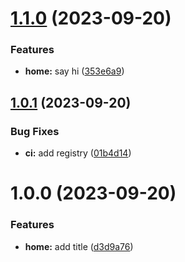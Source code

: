 # [1.1.0](https://github.com/aebone/semantic-commits-app/compare/v1.0.1...v1.1.0) (2023-09-20)


### Features

* **home:** say hi ([353e6a9](https://github.com/aebone/semantic-commits-app/commit/353e6a96a371bb97e0d9d72c2e2ed0d03e0becaa))

## [1.0.1](https://github.com/aebone/semantic-commits-app/compare/v1.0.0...v1.0.1) (2023-09-20)


### Bug Fixes

* **ci:** add registry ([01b4d14](https://github.com/aebone/semantic-commits-app/commit/01b4d143ba2654b8f585bfc7233c02e20446fc7b))

# 1.0.0 (2023-09-20)


### Features

* **home:** add title ([d3d9a76](https://github.com/aebone/semantic-commits-app/commit/d3d9a76d27079acdb2e108362371a2c1055e26b1))
